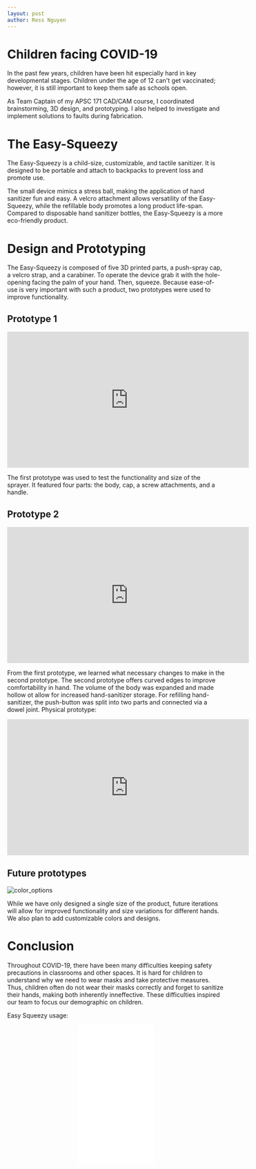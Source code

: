 ```yaml
---
layout: post
author: Ress Nguyen
---
```

# Children facing COVID-19
In the past few years, children have been hit especially hard in key developmental stages. Children under the age of 12 can't get vaccinated; however, it is still important to keep them safe as schools open.

As Team Captain of my APSC 171 CAD/CAM course, I coordinated brainstorming, 3D design, and prototyping. I also helped to investigate and implement solutions to faults during fabrication.

# The Easy-Squeezy
The Easy-Squeezy is a child-size, customizable, and tactile sanitizer. It is designed to be portable and attach to backpacks to prevent loss and promote use.

The small device mimics a stress ball, making the application of hand sanitizer fun and easy. A velcro attachment allows versatility of the Easy-Squeezy, while the refillable body promotes a long product life-span. Compared to disposable hand sanitizer bottles, the Easy-Squeezy is a more eco-friendly product.

# Design and Prototyping
The Easy-Squeezy is composed of five 3D printed parts, a push-spray cap, a velcro strap, and a carabiner. To operate the device grab it with the hole-opening facing the palm of your hand. Then, squeeze. Because ease-of-use is very important with such a product, two prototypes were used to improve functionality.

## Prototype 1

<p align="center">
<iframe width="560" height="315" src="https://www.youtube.com/embed/_7G0E1okscE" title="YouTube video player" frameborder="0" allow="accelerometer; autoplay; clipboard-write; encrypted-media; gyroscope; picture-in-picture" allowfullscreen></iframe>
</p>

The first prototype was used to test the functionality and size of the sprayer. It featured four parts: the body, cap, a screw attachments, and a handle.

## Prototype 2

<p align="center">
<iframe width="560" height="315" src="https://www.youtube.com/embed/Zky6UIRJ9A4" title="YouTube video player" frameborder="0" allow="accelerometer; autoplay; clipboard-write; encrypted-media; gyroscope; picture-in-picture" allowfullscreen></iframe>
</p>

From the first prototype, we learned what necessary changes to make in the second prototype. The second prototype offers curved edges to improve comfortability in hand. The volume of the body was expanded and made hollow ot allow for increased hand-sanitizer storage. For refilling hand-sanitizer, the push-button was split into two parts and connected via a dowel joint. 
Physical prototype: 

<p align="center">
<iframe width="560" height="315" src="https://www.youtube.com/embed/f9pnDDi4nt4" title="YouTube video player" frameborder="0" allow="accelerometer; autoplay; clipboard-write; encrypted-media; gyroscope; picture-in-picture" allowfullscreen></iframe>
</p>

## Future prototypes
![color_options](https://user-images.githubusercontent.com/106416304/170844359-2159d994-b3cd-4770-9cdc-f46ac25b4790.jpg)

While we have only designed a single size of the product, future iterations will allow for improved functionality and size variations for different hands. We also plan to add customizable colors and designs.

# Conclusion
Throughout COVID-19, there have been many difficulties keeping safety precautions in classrooms and other spaces. It is hard for children to understand why we need to wear masks and take protective measures. Thus, children often do not wear their masks correctly and forget to sanitize their hands, making both inherently inneffective. These difficulties inspired our team to focus our demographic on children.

Easy Squeezy usage:
<p align="center">
<iframe width="180" height="320" src="[https://www.youtube.com/embed/f9pnDDi4nt4](https://youtube.com/shorts/6CbfwhOXS6o?feature=share)" title="YouTube video player" frameborder="0" allow="accelerometer; autoplay; clipboard-write; encrypted-media; gyroscope; picture-in-picture" allowfullscreen></iframe>
</p>
